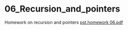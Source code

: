 # 06_Recursion_and_pointers
Homework on recursion and pointers
[pst.homework 06.pdf](https://github.com/mr-Din/06_Recursion_and_pointers/files/8196135/pst.homework.06.pdf)
